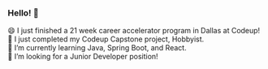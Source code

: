 ### Hello! 👋
😄 I just finished a 21 week career accelerator program in Dallas at Codeup!
<br>
🔭 I just completed my Codeup Capstone project, Hobbyist.
<br>
🌱 I’m currently learning Java, Spring Boot, and React.
<br>
👯 I’m looking for a Junior Developer position!

<!--
**moriahhumphries/moriahhumphries** is a ✨ _special_ ✨ repository because its `README.md` (this file) appears on your GitHub profile.
Here are some ideas to get you started:
- 🔭 I’m currently working on ...
- 🌱 I’m currently learning ...
- 👯 I’m looking to collaborate on ...
- 🤔 I’m looking for help with ...
- 💬 Ask me about ...
- 📫 How to reach me: ...
- 😄 Pronouns: ...
- ⚡ Fun fact: ...
-->
